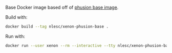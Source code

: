 
Base Docker image based off of [phusion base image](http://phusion.github.io/baseimage-docker/).

Build with:

```bash
docker build --tag nlesc/xenon-phusion-base .
```

Run with:
```bash
docker run --user xenon --rm --interactive --tty nlesc/xenon-phusion-base bash
```

